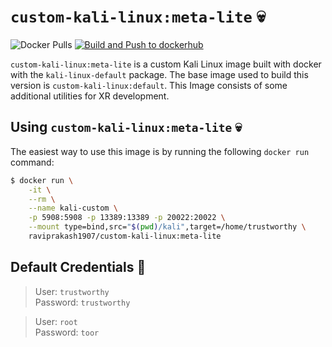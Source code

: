# `custom-kali-linux:meta-lite` 💀

![Docker Pulls](https://img.shields.io/docker/pulls/raviprakash1907/custom-kali-linux) [![Build and Push to dockerhub](https://github.com/ravi-prakash1907/custom-kali-linux/actions/workflows/dockerhub-image-meta-lite.yml/badge.svg)](https://github.com/ravi-prakash1907/custom-kali-linux/actions/workflows/dockerhub-image-meta-lite.yml)  

`custom-kali-linux:meta-lite` is a custom Kali Linux image built with docker with the `kali-linux-default` package. The base image used to build this version is `custom-kali-linux:default`. This Image consists of some additional utilities for XR development. 

## Using `custom-kali-linux:meta-lite` 💀

The easiest way to use this image is by running the following `docker run` command:

```sh
$ docker run \
    -it \
    --rm \
    --name kali-custom \
    -p 5908:5908 -p 13389:13389 -p 20022:20022 \
    --mount type=bind,src="$(pwd)/kali",target=/home/trustworthy \
    raviprakash1907/custom-kali-linux:meta-lite
```

## Default Credentials 🔑

> User: `trustworthy`   
> Password: `trustworthy`  

> User: `root`  
> Password: `toor`  

